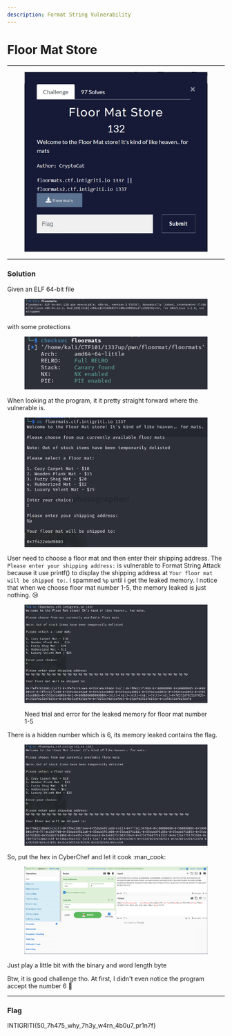 ```yaml
---
description: Format String Vulnerability
---
```


# Floor Mat Store

***

<figure><img src="../../../.gitbook/assets/image (23).png" alt=""><figcaption></figcaption></figure>

***

### Solution

Given an ELF 64-bit file

<figure><img src="../../../.gitbook/assets/image (1) (1) (1).png" alt=""><figcaption></figcaption></figure>

with some protections

<figure><img src="../../../.gitbook/assets/image (2) (1).png" alt=""><figcaption></figcaption></figure>

When looking at the program, it it pretty straight forward where the vulnerable is.

<figure><img src="../../../.gitbook/assets/image (4) (1).png" alt=""><figcaption></figcaption></figure>

User need to choose a floor mat and then enter their shipping address. The `Please enter your shipping address:` is vulnerable to Format String Attack because it use printf() to display the shipping address at `Your floor mat will be shipped to:`. I spammed `%p` until i get the leaked memory. I notice that when we choose floor mat number 1-5, the memory leaked is just nothing. :cry:

<figure><img src="../../../.gitbook/assets/image (5) (1).png" alt=""><figcaption><p>Need trial and error for the leaked memory for floor mat number 1-5</p></figcaption></figure>

There is a hidden number which is 6, its memory leaked contains the flag.

<figure><img src="../../../.gitbook/assets/image (6) (1).png" alt=""><figcaption></figcaption></figure>

So, put the hex in CyberChef and let it cook :man\_cook:

<figure><img src="../../../.gitbook/assets/image (7) (1).png" alt=""><figcaption></figcaption></figure>

Just play a little bit with the binary and word length byte

Btw, it is good challenge tho. At first, I didn't even notice the program accept the number 6 :rofl:

***

### Flag

INTIGRITI{50\_7h475\_why\_7h3y\_w4rn\_4b0u7\_pr1n7f}
